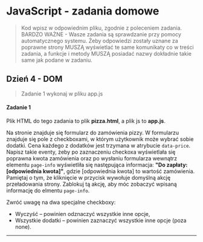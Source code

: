 # JavaScript - zadania domowe
> Kod wpisz w odpowiednim pliku, zgodnie z poleceniem zadania.
BARDZO WAŻNE - Wasze zadania są sprawdzanie przy pomocy automatycznego systemu. Żeby odpowiedzi zostały uznane za poprawne strony MUSZĄ wyświetlać te same komunikaty co w treści zadania, a funkcje i metody MUSZĄ posiadać nazwy dokładnie takie same jak podane
w zadaniu.

## Dzień 4 - DOM
> Zadanie 1 wykonaj w pliku app.js

#### Zadanie 1

Plik HTML do tego zadania to plik **pizza.html**, a plik js to **app.js**.

Na stronie znajduje się formularz do zamówienia pizzy. W formularzu znajduje się pole z checkboxami, w którym użytkownik może wybrać sobie dodatki.
Cena każdego z dodatków jest trzymana w atrybucie ```data-price```.
Napisz takie eventy, żeby po zaznaczeniu checkoxa wyświetlała się poprawna kwota zamówienia oraz po wysłaniu formularza
wewnątrz elementu ```page-info``` wyświetliła się następująca informacja: **"Do zapłaty: [odpowiednia kwota]"**, gdzie [odpowiednia kwota] to wartość zamówienia. Pamiętaj o tym, że kliknięcie w przycisk wywołuje domyślną akcję przeładowania strony. Zablokuj tą akcję, aby móc zobaczyć wpisaną informację do elmentu ```page-info```.

Zwróć uwagę na dwa specjalne checkboxy:
* Wyczyść &ndash; powinien odznaczyć wszystkie inne opcje,
* Wszystkie dodatki &ndash; powinien zaznaczyć wszystkie inne opcje (poza none).

-------------------------------------------------------------------------------
